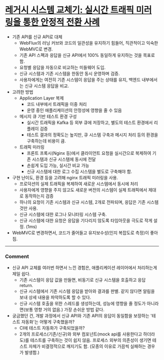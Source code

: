 # [레거시 시스템 교체기: 실시간 트래픽 미러링을 통한 안정적 전환 사례](https://medium.com/naverfinancial/%EB%A0%88%EA%B1%B0%EC%8B%9C-%EC%8B%9C%EC%8A%A4%ED%85%9C-%EA%B5%90%EC%B2%B4%EA%B8%B0-%EC%8B%A4%EC%8B%9C%EA%B0%84-%ED%8A%B8%EB%9E%98%ED%94%BD-%EB%AF%B8%EB%9F%AC%EB%A7%81%EC%9D%84-%ED%86%B5%ED%95%9C-%EC%95%88%EC%A0%95%EC%A0%81-%EC%A0%84%ED%99%98-%EC%82%AC%EB%A1%80-99222c7362d7)

- 기존 API를 신규 API로 대체
  - WebFlux의 러닝 커브와 코드의 일관성을 유지하기 힘들어, 직관적이고 익숙한 WebMVC로 변경.
  - 기존 API 스펙과 응답을 신규 API에서 100% 동일하게 유지하는 것을 목표로 함.
  - 요청별 응답을 자동으로 비교하는 미들웨어 도입.
  - 신규 시스템과 기존 시스템을 한동안 동시 운영하며 검증.
  - 사용자에게는 여전히 기존 시스템이 응답을 주는 상태를 유지, 백엔드 내부에서는 신규 시스템 응답을 비교.
- 고려한 방법
  - Application Layer 복제
    - 코드 내부에서 트래픽을 이중 처리
    - 운영 중인 애플리케이션의 안정성에 영향을 줄 수 있음
  - 메시지 큐 기반 테스트 환경 구성
    - 실시간 트래픽을 Kafka 등 외부 큐에 저장하고, 별도의 테스트 환경에서 리플레이 검증
    - 테스트 결과의 정확도는 높지만, 큐 시스템 구축과 메시지 처리 등의 환경을 구축하는데 비용이 큼.
  - 트래픽 미러링
    - 프론트 프록시(Nginx 등)에서 클라이언트 요청을 실시간으로 복제하여 기존 시스템과 신규 시스템에 동시에 전달
    - 손쉽게 도입 가능, 실시간 비교 가능
    - 신규 시스템에 대한 로그 수집 시스템을 별도로 구축해야 함.
- 구현 난이도, 환경 등을 고려해 nginx 트래픽 미러링을 사용.
  - 프로덕션의 실제 트래픽을 복제하여 새로운 시스템에서 동시에 처리
  - 사용자에게 영향을 주지 않고도 새로운 버전의 시스템이 실제 트래픽에서 제대로 동작하는지 검증
  - 하나의 요청이 기존 시스템과 신규 시스템, 2개로 전파되며, 응답은 기존 시스템 것만 사용.
  - 신규 시스템에 대한 로그나 모니터링 시스템 구축.
  - 신규 시스템에 대한 요청은 응답을 기다리지 않도록 타임아웃을 극도로 작게 설정. (1ms)
- WebMVC로 변경하면서, 코드가 줄어들고 유지보수성(인지 복잡도로 측정)이 좋아짐.

---
### Comment
- 신규 API 교체를 여러번 하면서 느낀 경험은, 애플리케이션 레이어에서 처리하는게 제일 쉽다.
  - 기존 시스템이 응답 값을 만들면, 비동기로 신규 시스템을 호출하고 응답 return.
  - 신규 시스템에서 기존 시스템 응답을 받아와 결과를 판별. 같지 않다면 알림을 보내 상세 내용을 파악하도록 할 수 있다.
  - 신규 시스템 호출을 위한 스레드를 생성하는데, 성능에 영향을 줄 정도가 아니라면(보통 영향 거의 없음.) 가장 손쉬운 방법 같다.
- 궁금했던 건, 개발 과정에서 신규 API와 기존 API의 응답이 동일함을 보장하는 '테스트 자동화'는 어떻게 구축했을까?
  - CI에 테스트 자동화가 구축되었을까?
  - 2개의 프로세스(기존/신규)와 외부 컴포넌트(mock api를 사용한다고 하더라도)를 테스트를 구축하는 것이 쉽지 않음. 프로세스 외부의 의존성이 생기면 테스트 자체가 비결정적으로 깨지기도 함. (모종의 이유로 가끔씩 실패하는 경우가 발생함.)